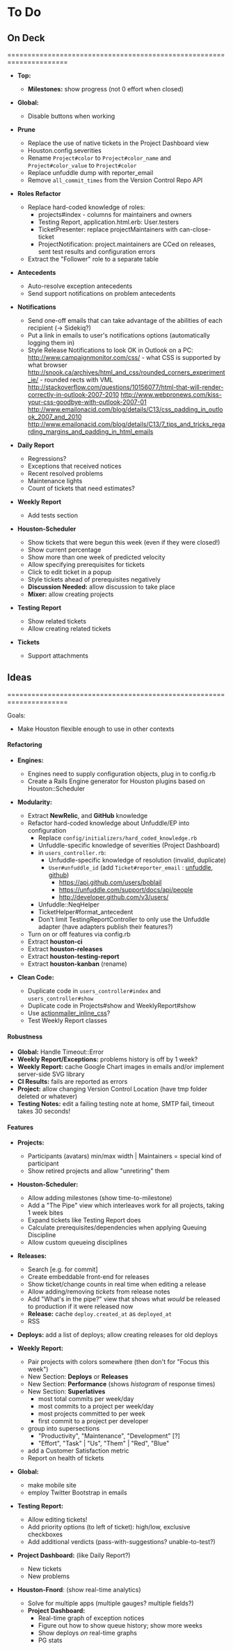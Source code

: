 # To Do

## On Deck
=====================================================================

 - **Top:**
   - **Milestones:** show progress (not 0 effort when closed)

 - **Global:**
   - Disable buttons when working

 - **Prune**
   - Replace the use of native tickets in the Project Dashboard view
   - Houston.config.severities
   - Rename `Project#color` to `Project#color_name` and `Project#color_value` to `Project#color`
   - Replace unfuddle dump with reporter_email
   - Remove `all_commit_times` from the Version Control Repo API
 
 - **Roles Refactor**
   - Replace hard-coded knowledge of roles:
     - projects#index - columns for maintainers and owners
     - Testing Report, application.html.erb: User.testers
     - TicketPresenter: replace projectMaintainers with can-close-ticket
     - ProjectNotification: project.maintainers are CCed on releases, sent test results and configuration errors
   - Extract the "Follower" role to a separate table

 - **Antecedents**
   - Auto-resolve exception antecedents
   - Send support notifications on problem antecedents

 - **Notifications**
   - Send one-off emails that can take advantage of the abilities of each recipient (-> Sidekiq?)
   - Put a link in emails to user's notifications options (automatically logging them in)
   - Style Release Notifications to look OK in Outlook on a PC:
     http://www.campaignmonitor.com/css/ - what CSS is supported by what browser
     http://snook.ca/archives/html_and_css/rounded_corners_experiment_ie/ - rounded rects with VML
     http://stackoverflow.com/questions/10156077/html-that-will-render-correctly-in-outlook-2007-2010
     http://www.webpronews.com/kiss-your-css-goodbye-with-outlook-2007-01
     http://www.emailonacid.com/blog/details/C13/css_padding_in_outlook_2007_and_2010
     http://www.emailonacid.com/blog/details/C13/7_tips_and_tricks_regarding_margins_and_padding_in_html_emails

 - **Daily Report**
   - Regressions?
   - Exceptions that received notices
   - Recent resolved problems
   - Maintenance lights
   - Count of tickets that need estimates?

 - **Weekly Report**
   - Add tests section

 - **Houston-Scheduler**
   - Show tickets that were begun this week (even if they were closed!)
   - Show current percentage
   - Show more than one week of predicted velocity
   - Allow specifying prerequisites for tickets
   - Click to edit ticket in a popup
   - Style tickets ahead of prerequisites negatively
   - **Discussion Needed:** allow discussion to take place
   - **Mixer:** allow creating projects

 - **Testing Report**
   - Show related tickets
   - Allow creating related tickets

 - **Tickets**
   - Support attachments




## Ideas
=====================================================================

Goals:
 - Make Houston flexible enough to use in other contexts
 
#### Refactoring

 - **Engines:**
   - Engines need to supply configuration objects, plug in to config.rb
   - Create a Rails Engine generator for Houston plugins based on Houston::Scheduler

 - **Modularity:**
   - Extract **NewRelic**, and **GitHub** knowledge
   - Refactor hard-coded knowledge about Unfuddle/EP into configuration
     - Replace `config/initializers/hard_coded_knowledge.rb`
     - Unfuddle-specific knowledge of severities (Project Dashboard)
     - in `users_controller.rb`:
       - Unfuddle-specific knowledge of resolution (invalid, duplicate)
       - `User#unfuddle_id` (add `Ticket#reporter_email` : [unfuddle](people/:reporter_id), [github](users/:login))
         - https://api.github.com/users/boblail
         - https://unfuddle.com/support/docs/api/people
         - http://developer.github.com/v3/users/
     - Unfuddle::NeqHelper
     - TicketHelper#format_antecedent
     - Don't limit TestingReportController to only use the Unfuddle adapter (have adapters publish their features?)
   - Turn on or off features via config.rb
   - Extract **houston-ci**
   - Extract **houston-releases**
   - Extract **houston-testing-report**
   - Extract **houston-kanban** (rename)

 - **Clean Code:**
   - Duplicate code in `users_controller#index` and `users_controller#show`
   - Duplicate code in Projects#show and WeeklyReport#show
   - Use [actionmailer_inline_css](https://github.com/ndbroadbent/actionmailer_inline_css)?
   - Test Weekly Report classes

#### Robustness

 - **Global:** Handle Timeout::Error
 - **Weekly Report/Exceptions:** problems history is off by 1 week?
 - **Weekly Report:** cache Google Chart images in emails and/or implement server-side SVG library
 - **CI Results:** fails are reported as errors
 - **Project:** allow changing Version Control Location (have tmp folder deleted or whatever)
 - **Testing Notes:** edit a failing testing note at home, SMTP fail, timeout takes 30 seconds!

#### Features

 - **Projects:**
   - Participants (avatars) min/max width | Maintainers = special kind of participant
   - Show retired projects and allow "unretiring" them

 - **Houston-Scheduler:**
   - Allow adding milestones (show time-to-milestone)
   - Add a "The Pipe" view which interleaves work for all projects, taking 1 week bites
   - Expand tickets like Testing Report does
   - Calculate prerequisites/dependencies when applying Queuing Discipline
   - Allow custom queueing disciplines

 - **Releases:**
   - Search [e.g. for commit]
   - Create embeddable front-end for releases
   - Show ticket/change counts in real time when editing a release
   - Allow adding/removing _tickets_ from release notes
   - Add "What's in the pipe?" view that shows what _would_ be released to production if it were released now
   - **Release:** cache `deploy.created_at` as `deployed_at`
   - RSS

 - **Deploys:** add a list of deploys; allow creating releases for old deploys

 - **Weekly Report:**
   - Pair projects with colors somewhere (then don't for "Focus this week")
   - New Section: **Deploys** or **Releases**
   - New Section: **Performance** (shows _histogram_ of response times)
   - New Section: **Superlatives**
     - most total commits per week/day
     - most commits to a project per week/day
     - most projects committed to per week
     - first commit to a project per developer
   - group into supersections
     - "Productivity", "Maintenance", "Development" [?]
     - "Effort", "Task" | "Us", "Them" | "Red", "Blue"
   - add a Customer Satisfaction metric
   - Report on health of tickets

 - **Global:**
   - make mobile site
   - employ Twitter Bootstrap in emails

 - **Testing Report:**
   - Allow editing tickets!
   - Add priority options (to left of ticket): high/low, exclusive checkboxes
   - Add additional verdicts (pass-with-suggestions? unable-to-test?)

 - **Project Dashboard:** (like Daily Report?)
   - New tickets
   - New problems

 - **Houston-Fnord**: (show real-time analytics)
   - Solve for multiple apps (multiple gauges? multiple fields?)
   - **Project Dashboard:**
     - Real-time graph of exception notices
     - Figure out how to show queue history; show more weeks
     - Show deploys _on_ real-time graphs
     - PG stats
